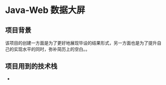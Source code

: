 # Java-Web 数据大屏

## 项目背景

该项目的创建一方面是为了更好地展现毕设的结果形式，另一方面也是为了提升自己的实现水平的同时，弥补简历上的空白。。

## 项目用到的技术栈

- 
